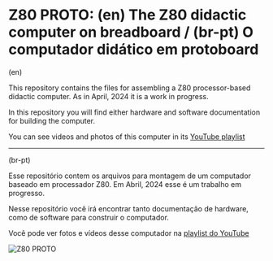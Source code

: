 # Z80 PROTO: (en) The Z80 didactic computer on breadboard / (br-pt) O computador didático em protoboard

(en)

This repository contains the files for assembling a Z80 processor-based didactic computer.
As in April, 2024 it is a work in progress.

In this repository you will find either hardware and software documentation for building the computer.

You can see videos and photos of this computer in its [YouTube playlist](https://www.youtube.com/playlist?list=PL03mfBX_FpVMWf8mnlIiYQl7pk0ofOGhl)


-------------------------------------------------------------------------------------------------------------
(br-pt)

Esse repositório contem os arquivos para montagem de um computador baseado em processador Z80.
Em Abril, 2024 esse é um trabalho em progresso.

Nesse repositório você irá encontrar tanto documentação de hardware, como de software para
construir o computador.

Você pode ver fotos e vídeos desse computador na [playlist do YouTube](https://www.youtube.com/playlist?list=PL03mfBX_FpVMWf8mnlIiYQl7pk0ofOGhl)

![Z80 PROTO]( )
